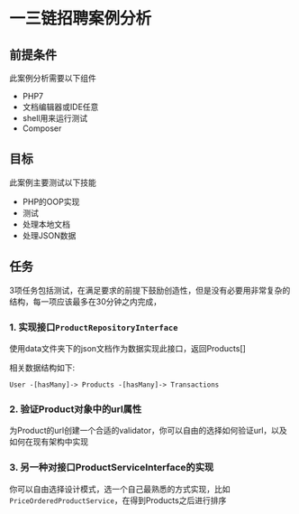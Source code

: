 # 一三链招聘案例分析

## 前提条件
此案例分析需要以下组件

* PHP7
* 文档编辑器或IDE任意
* shell用来运行测试
* Composer

## 目标
此案例主要测试以下技能

* PHP的OOP实现
* 测试
* 处理本地文档
* 处理JSON数据

## 任务

3项任务包括测试，在满足要求的前提下鼓励创造性，但是没有必要用非常复杂的结构，每一项应该最多在30分钟之内完成，

### 1. 实现接口`ProductRepositoryInterface`

使用data文件夹下的json文档作为数据实现此接口，返回Products[]

相关数据结构如下:

```
User -[hasMany]-> Products -[hasMany]-> Transactions
```

### 2. 验证Product对象中的url属性

为Product的url创建一个合适的validator，你可以自由的选择如何验证url，以及如何在现有架构中实现

### 3. 另一种对接口ProductServiceInterface的实现

你可以自由选择设计模式，选一个自己最熟悉的方式实现，比如`PriceOrderedProductService`，在得到Products之后进行排序